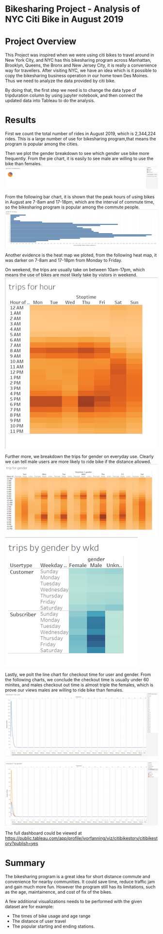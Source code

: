 # Bikesharing Project - Analysis of NYC Citi Bike in August 2019

# Project Overview

This Project was inspired when we were using citi bikes to travel around in New York City, and NYC has this bikesharing program across Manhattan, Brooklyn, Queens, the Bronx and New Jersey City, it is really a convenience way for travellers. After visiting NYC, we have an idea which is it possible to copy the bikesharing business operation in our home town Des Moines. Thus we need to analyze the data provided by citi bike.

By doing that, the first step we need is to change the data type of tripduration column by using jupyter notebook, and then connect the updated data into Tableau to do the analysis.

# Results

First we count the total number of rides in August 2019, which is 2,344,224 rides. This is a large number of use for bikesharing program,that means the program is popular among the cities.

Then we plot the gender breakdown to see which gender use bike more frequently. From the pie chart, it is easily to see male are willing to use the bike than females.
![gender breakdown pie](https://github.com/ivorfanning/bikesharing/blob/main/images1/gender%20breakdown.png)

From the following bar chart, it is shown that the peak hours of using bikes in August are 7-8am and 17-18pm, which are the interval of commute time, so the bikesharing program is popular among the commute people.
![peak hr in Aug](https://github.com/ivorfanning/bikesharing/blob/main/images1/peak%20hr%20in%20Aug.png)

Another evidence is the heat map we ploted, from the following heat map, it was darker on 7-8am and 17-18pm from Monday to Friday.

On weekend, the trips are usually take on between 10am-17pm, which means the use of bikes are most likely take by vistors in weekend.
![trips for hour](https://github.com/ivorfanning/bikesharing/blob/main/images1/trips%20for%20hour.png)

Further more, we breakdown the trips for gender on everyday use. Clearly we can tell male users are more likely to ride bike if the distance allowed.
![trips for gender](https://github.com/ivorfanning/bikesharing/blob/main/images1/trips%20for%20gender.png)
![trips by gender by wkd](https://github.com/ivorfanning/bikesharing/blob/main/images1/trips%20by%20gender%20by%20wkd.png)

Lastly, we polt the line chart for checkout time for user and gender. From the following charts, we conclude the checkout time is usually under 60 minites, and males checkout out time is almost triple the females, which is prove our views males are willing to ride bike than females.
![checkout time for user](https://github.com/ivorfanning/bikesharing/blob/main/images1/checkout%20time%20for%20user.png)

![checkout time by gender](https://github.com/ivorfanning/bikesharing/blob/main/images1/checkout%20time%20by%20gender.png)

The full dashboard could be viewed at https://public.tableau.com/app/profile/ivorfanning/viz/citibikestory/citibikestory?publish=yes
# Summary

The bikesharing program is a great idea for short distance commute and convenience for nearby communities. It could save time, reduce traffic jam and gain much more fun. However the program still has its limitations, such as the age, maintainence, and cost of fix of the bikes.

A few additional visualizations needs to be performed with the given dataset are for example:

- The times of bike usage and age range
- The distance of user travel
- The popular starting and ending stations.
